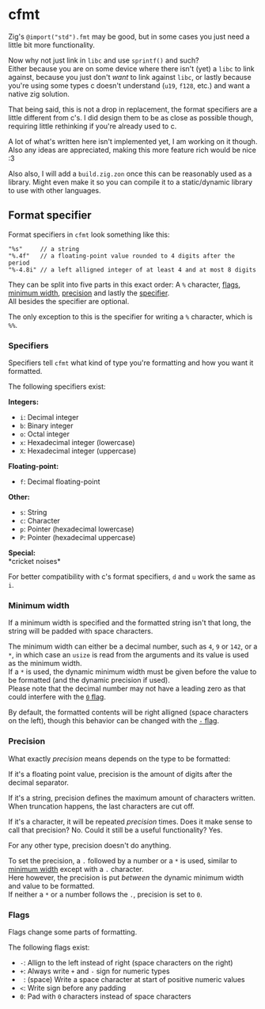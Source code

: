 # cfmt

Zig's `@import("std").fmt` may be good, but in some cases you just need a little bit more functionality.

Now why not just link in `libc` and use `sprintf()` and such? <br/>
Either because you are on some device where there isn't (yet) a `libc` to link against,
because you just don't *want* to link against `libc`,
or lastly because you're using some types c doesn't understand (`u19`, `f128`, etc.) and want a native zig solution.

That being said, this is not a drop in replacement, the format specifiers are a little different from c's.
I did design them to be as close as possible though, requiring little rethinking if you're already used to c.

A lot of what's written here isn't implemented yet, I am working on it though. <!-- TODO: remove once everything is implemented -->
Also any ideas are appreciated, making this more feature rich would be nice :3

Also also, I will add a `build.zig.zon` once this can be reasonably used as a library.
Might even make it so you can compile it to a static/dynamic library to use with other languages.

## Format specifier

Format specifiers in `cfmt` look something like this:
```zig
"%s"     // a string
"%.4f"   // a floating-point value rounded to 4 digits after the period
"%-4.8i" // a left alligned integer of at least 4 and at most 8 digits
```

They can be split into five parts in this exact order:
A `%` character,
[flags](#flags),
[minimum width](#minimum-width),
[precision](#precision) and lastly
the [specifier](#specifiers). <br/>
All besides the specifier are optional.

The only exception to this is the specifier for writing a `%` character, which is `%%`.

### Specifiers

Specifiers tell `cfmt` what kind of type you're formatting and how you want it formatted.

The following specifiers exist:

**Integers:**
- `i`: Decimal integer
- `b`: Binary integer
- `o`: Octal integer
- `x`: Hexadecimal integer (lowercase)
- `X`: Hexadecimal integer (uppercase)

**Floating-point:**
- `f`: Decimal floating-point
<!-- `e`: Decimal scientific notation (lowercase) -->
<!-- `E`: Decimal scientific notation (uppercase) -->
<!-- `a`: Hexadecimal floating-point (lowercase)  -->
<!-- `A`: Hexadecimal floating-point (uppercase)  -->

**Other:**
- `s`: String
- `c`: Character
- `p`: Pointer (hexadecimal lowercase)
- `P`: Pointer (hexadecimal uppercase)
<!-- - `B`: Boolean (`"true"` or `"false"`) -->

**Special:**
<br/> \*cricket noises\*
<!-- - `n`: Writes characters written so far to a `*usize` -->

For better compatibility with c's format specifiers, `d` and `u` work the same as `i`.

### Minimum width

If a minimum width is specified and the formatted string isn't that long, the string will be padded with space characters.

The minimum width can either be a decimal number, such as `4`, `9` or `142`,
or a `*`, in which case an `usize` is read from the arguments and its value is used as the minimum width. <br/>
If a `*` is used, the dynamic minimum width must be given before the value to be formatted (and the dynamic precision if used). <br/>
Please note that the decimal number may not have a leading zero as that could interfere with the [`0` flag](#flags).

By default, the formatted contents will be right alligned (space characters on the left),
though this behavior can be changed with the [`-` flag](#flags).

### Precision

What exactly *precision* means depends on the type to be formatted:

If it's a floating point value, precision is the amount of digits after the decimal separator.

If it's a string, precision defines the maximum amount of characters written.
When truncation happens, the last characters are cut off.
<!-- maybe making precision negative could make it truncate the first characters instead? -->

If it's a character, it will be repeated *precision* times.
Does it make sense to call that precision? No.
Could it still be a useful functionality? Yes.

For any other type, precision doesn't do anything.

To set the precision, a `.` followed by a number or a `*` is used, similar to [minimum width](#minimum-width) except with a `.` character. <br/>
Here however, the precision is put *between* the dynamic minimum width and value to be formatted. <br/>
If neither a `*` or a number follows the `.`, precision is set to `0`.

### Flags

Flags change some parts of formatting.

The following flags exist:
- `-`: Allign to the left instead of right (space characters on the right)
- `+`: Always write `+` and `-` sign for numeric types
- ` `: (space) Write a space character at start of positive numeric values
- `<`: Write sign before any padding
- `0`: Pad with `0` characters instead of space characters
<!-- `#`: Always write decimal separator for floating-point values -->
